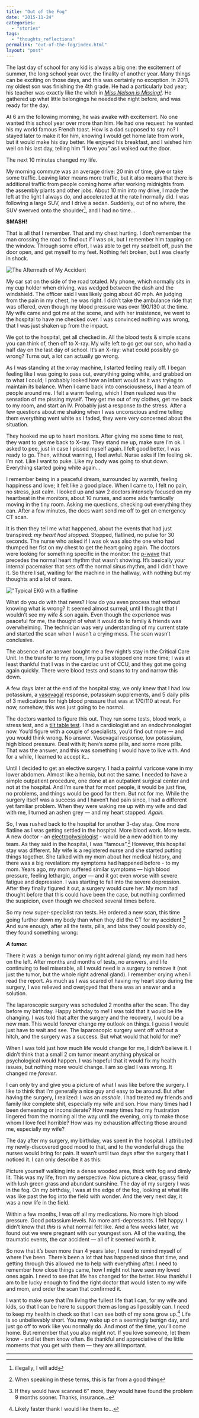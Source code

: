```yaml
---
title: "Out of the Fog"
date: "2015-11-24"
categories: 
  - "stories"
tags: 
  - "thoughts_reflections"
permalink: "out-of-the-fog/index.html"
layout: "post"
---
```


The last day of school for any kid is always a big one: the excitement of summer, the long school year over, the finality of another year. Many things can be exciting on those days, and this was certainly no exception. In 2011, my oldest son was finishing the 4th grade. He had a particularly bad year; his teacher was exactly like the witch in _[Miss Nelson is Missing!](https://www.amazon.com/dp/0395401461/ref=cm_sw_r_awd_PY3twb6CZ0WXK)_. He gathered up what little belongings he needed the night before, and was ready for the day.

At 6 am the following morning, he was awake with excitement. No one wanted this school year over more than him. He had one request: he wanted his my world famous French toast. How is a dad supposed to say no? I stayed later to make it for him, knowing I would get home late from work, but it would make his day better. He enjoyed his breakfast, and I wished him well on his last day, telling him “I love you” as I walked out the door.

The next 10 minutes changed my life.

My morning commute was an average drive: 20 min of time, give or take some traffic. Leaving later means more traffic, but it also means that there is additional traffic from people coming home after working midnights from the assembly plants and other jobs. About 10 min into my drive, I made the left at the light I always do, and accelerated at the rate I normally did. I was following a large SUV, and I drive a sedan. Suddenly, out of no where, the SUV swerved onto the shoulder[^1], and I had no time…

**SMASH!**

That is all that I remember. That and my chest hurting. I don’t remember the man crossing the road to find out if I was ok, but I remember him tapping on the window. Through some effort, I was able to get my seatbelt off, push the door open, and get myself to my feet. Nothing felt broken, but I was clearly in shock.

![The Aftermath of My Accident](/images/image-300x225.jpeg)

My car sat on the side of the road totaled. My phone, which normally sits in my cup holder when driving, was wedged between the dash and the windshield. The officer said I was likely going about 40 mph. An judging from the pain in my chest, he was right. I didn’t take the ambulance ride that was offered, even though my blood pressure was over 190/130 at the time. My wife came and got me at the scene, and with her insistence, we went to the hospital to have me checked over. I was convinced nothing was wrong, that I was just shaken up from the impact.

We got to the hospital, get all checked in. All the blood tests & simple scans you can think of, then off to X-ray. My wife left to go get our son, who had a half day on the last day of school. It’s an X-ray: what could possibly go wrong? Turns out, a lot can actually go wrong.

As I was standing at the x-ray machine, I started feeling really off. I began feeling like I was going to pass out, everything going white, and grabbed on to what I could; I probably looked how an infant would as it was trying to maintain its balance. When I came back into consciousness, I had a team of people around me. I felt a warm feeling, which I then realized was the sensation of me pissing myself. They get me out of my clothes, get me back to my room, and start an IV. Probably just a response to the stress. After a few questions about me shaking when I was unconscious and me telling them everything went white as I faded, they were very concerned about the situation.

They hooked me up to heart monitors. After giving me some time to rest, they want to get me back to X-ray. They stand me up, make sure I’m ok. I asked to pee, just in case I pissed myself again. I felt good better, I was ready to go. Then, without warning, I feel awful. Nurse asks if I’m feeling ok. I’m not. Like I want to puke. Like my body was going to shut down. Everything started going white again…

I remember being in a peaceful dream, surrounded by warmth, feeling happiness and love; it felt like a good place. When I came to, I felt no pain, no stress, just calm. I looked up and saw 2 doctors intensely focused on my heartbeat in the monitors, about 10 nurses, and some aids frantically moving in the tiny room. Asking me questions, checking out everything they can. After a few minutes, the docs want send me off to get an emergency CT scan.

It is then they tell me what happened, about the events that had just transpired: _my heart had stopped._ Stopped, flatlined, no pulse for 30 seconds. The nurse who asked if I was ok was also the one who had thumped her fist on my chest to get the heart going again. The doctors were looking for something specific in the monitor: the [p-wave](https://en.wikipedia.org/wiki/Electrocardiography) that precedes the normal heart rhythm that wasn’t showing. It’s basically your internal pacemaker that sets off the normal sinus rhythm, and I didn’t have it. So there I sat, waiting for the machine in the hallway, with nothing but my thoughts and a lot of tears.

!["Typical EKG with a flatline](/images/EKG-Flatline.jpg)

What do you do with that news? How do you even process that without knowing what is wrong? It seemed almost surreal, until I thought that I wouldn’t see my wife & son again. Even though the experience was peaceful for me, the thought of what it would do to family & friends was overwhelming. The technician was very understanding of my current state and started the scan when I wasn’t a crying mess. The scan wasn’t conclusive.

The absence of an answer bought me a few night’s stay in the Critical Care Unit. In the transfer to my room, I my pulse stopped one more time; I was at least thankful that I was in the cardiac unit of CCU, and they got me going again quickly. There were blood tests and scans to try and narrow this down.

A few days later at the end of the hospital stay, we only knew that I had low potassium, a [vasovagal](http://www.mayoclinic.org/diseases-conditions/vasovagal-syncope/basics/definition/con-20026900) response, potassium supplements, and 5 daily pills of 3 medications for high blood pressure that was at 170/110 at rest. For now, somehow, this was just going to be normal.

The doctors wanted to figure this out. They run some tests, blood work, a stress test, and a [tilt table test](http://www.mayoclinic.org/tests-procedures/tilt-table-test/basics/definition/prc-20019879). I had a cardiologist and an endochronologist now. You’d figure with a couple of specialists, you’d find out more — and you would think wrong. No answer. Vasovagal response, low potassium, high blood pressure. Deal with it; here’s some pills, and some more pills. That was the answer, and this was something I would have to live with. And for a while, I learned to accept it…

Until I decided to get an elective surgery. I had a painful varicose vane in my lower abdomen. Almost like a hernia, but not the same. I needed to have a simple outpatient procedure, one done at an outpatient surgical center and not at the hospital. And I’m sure that for most people, it would be just fine, no problems, and things would be good for them. But not for me. While the surgery itself was a success and I haven’t had pain since, I had a different yet familiar problem. When they were waking me up with my wife and dad with me, I turned an ashen grey — and my heart stopped. _Again._

So, I was rushed back to the hospital for another 3-day stay. One more flatline as I was getting settled in the hospital. More blood work. More tests. A new doctor - an [electrophysiologist](https://en.wikipedia.org/wiki/Cardiac_electrophysiology) - would be a new addition to my team. As they said in the hospital, I was “famous”.[^2] However, this hospital stay was different. My wife is a registered nurse and she started putting things together. She talked with my mom about her medical history, and there was a big revelation: my symptoms had happened before - to my mom. Years ago, my mom suffered similar symptoms — high blood pressure, feeling lethargic, anger — and it got even worse with severe fatigue and depression. I was starting to fall into the severe depression. After they finally figured it out, a surgery would cure her. My mom had thought before that this could have been the case, but nothing confirmed the suspicion, even though we checked several times before.

So my new super-specialist ran tests. He ordered a new scan, this time going further down my body than when they did the CT for my accident.[^3] And sure enough, after all the tests, pills, and labs they could possibly do, they found something wrong:

**_A tumor._**

There it was: a benign tumor on my right adrenal gland; my mom had hers on the left. After months and months of tests, no answers, and life continuing to feel miserable, all I would need is a surgery to remove it (not just the tumor, but the whole right adrenal gland). I remember crying when I read the report. As much as I was scared of having my heart stop during the surgery, I was relieved and overjoyed that there was an answer and a solution.

The laparoscopic surgery was scheduled 2 months after the scan. The day before my birthday. Happy birthday to me! I was told that it would be life changing. I was told that after the surgery and the recovery, I would be a new man. This would forever change my outlook on things. I guess I would just have to wait and see. The laparoscopic surgery went off without a hitch, and the surgery was a success. But what would that hold for me?

When I was told just how much life would change for me, I didn’t believe it. I didn’t think that a small 2 cm tumor meant anything physical or psychological would happen. I was hopeful that it would fix my health issues, but nothing more would change. I am so glad I was wrong. It changed me _forever_.

I can only try and give you a picture of what I was like before the surgery. I like to think that I’m generally a nice guy and easy to be around. But after having the surgery, I realized: I was an _asshole_. I had treated my friends and family like complete shit, especially my wife and son. How many times had I been demeaning or inconsiderate? How many times had my frustration lingered from the morning all the way until the evening, only to make those whom I love feel horrible? How was my exhaustion affecting those around me, especially my wife?

The day after my surgery, my birthday, was spent in the hospital. I attributed my newly-discovered good mood to that, and to the wonderful drugs the nurses would bring for pain. It wasn’t until two days after the surgery that I noticed it. I can only describe it as this:

Picture yourself walking into a dense wooded area, thick with fog and dimly lit. This was my life, from my perspective. Now picture a clear, grassy field with lush green grass and abundant sunshine. The day of my surgery I was in the fog. On my birthday, I was at the edge of the fog, looking at what life was like past the fog into the field with wonder. And the very next day, it was a new life in the field.

Within a few months, I was off all my medications. No more high blood pressure. Good potassium levels. No more anti-depressants. I felt happy. I didn’t know that _this_ is what normal felt like. And a few weeks later, we found out we were pregnant with our youngest son. All of the waiting, the traumatic events, the car accident — all of it seemed worth it.

So now that it’s been more than 4 years later, I need to remind myself of where I’ve been. There’s been a lot that has happened since that time, and getting through this allowed me to help with everything after. I need to remember how close things came, how I might not have seen my loved ones again. I need to see that life has changed for the better. How thankful I am to be lucky enough to find the right doctor that would listen to my wife and mom, and order the scan that confirmed it.

I want to make sure that I’m living the fullest life that I can, for my wife and kids, so that I can be here to support them as long as I possibly can. I need to keep my health in check so that I can see both of my sons grow up.[^4] Life is so unbelievably short. You may wake up on a seemingly benign day, and just go off to work like you normally do. And most of the time, you’ll come home. But remember that you also might not. If you love someone, let them know - and let them know often. Be thankful and appreciative of the little moments that you get with them — they are all important.

* * *

[^1]: illegally, I will add

[^2]: When speaking in these terms, this is far from a good thing

[^3]: If they would have scanned 6" more, they would have found the problem 9 months sooner. Thanks, insurance…

[^4]: Likely faster thank I would like them to…
